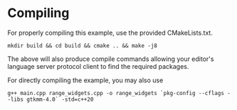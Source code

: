 # Compiling

For properly compiling this example, use the provided CMakeLists.txt.

```shell
mkdir build && cd build && cmake .. && make -j8
```

The above will also produce compile commands allowing your editor's language
server protocol client to find the required packages.

For directly compiling the example, you may also use

```shell
g++ main.cpp range_widgets.cpp -o range_widgets `pkg-config --cflags --libs gtkmm-4.0` -std=c++20
```
